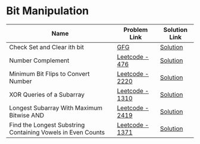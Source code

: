 # Bit Manipulation


| Name       | Problem Link                       | Solution Link                      |
|--------------------|------------------------------------|-----------------------------------|
| Check Set and Clear ith bit          | [GFG](https://www.geeksforgeeks.org/problems/bit-manipulation-1666686020/1)                | [Solution](https://github.com/moinhameed27/Ultimate-DSA/blob/main/Bit%20Manipulation/Check%20Set%20and%20Clear%20ith%20bit.cpp)              |
| Number Complement          | [Leetcode - 476](https://leetcode.com/problems/number-complement/description/)                | [Solution](https://github.com/moinhameed27/Ultimate-DSA/blob/main/Bit%20Manipulation/Number%20Compliment.cpp)              |
| Minimum Bit Flips to Convert Number          | [Leetcode - 2220](https://leetcode.com/problems/minimum-bit-flips-to-convert-number/description/)                | [Solution](https://github.com/moinhameed27/Ultimate-DSA/blob/main/Bit%20Manipulation/Minimum%20Bit%20Flips%20to%20Convert%20Number.cpp)              |
| XOR Queries of a Subarray          | [Leetcode - 1310](https://leetcode.com/problems/xor-queries-of-a-subarray/description/)                | [Solution](https://github.com/moinhameed27/Ultimate-DSA/blob/main/Bit%20Manipulation/XOR%20Queries%20of%20a%20Subarray.cpp)              |
| Longest Subarray With Maximum Bitwise AND          | [Leetcode - 2419](https://leetcode.com/problems/longest-subarray-with-maximum-bitwise-and/description/)                | [Solution](https://github.com/moinhameed27/Ultimate-DSA/blob/main/Bit%20Manipulation/Longest%20Subarray%20With%20Maximum%20Bitwise%20AND.cpp)              |
| Find the Longest Substring Containing Vowels in Even Counts          | [Leetcode - 1371](https://leetcode.com/problems/find-the-longest-substring-containing-vowels-in-even-counts/description/)                | [Solution](https://github.com/moinhameed27/Ultimate-DSA/blob/main/Bit%20Manipulation/Find%20the%20Longest%20Substring%20Containing%20Vowels%20in%20Even%20Counts.cpp)              |
